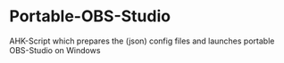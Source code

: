 # Portable-OBS-Studio
AHK-Script which prepares the (json) config files and launches portable OBS-Studio on Windows
